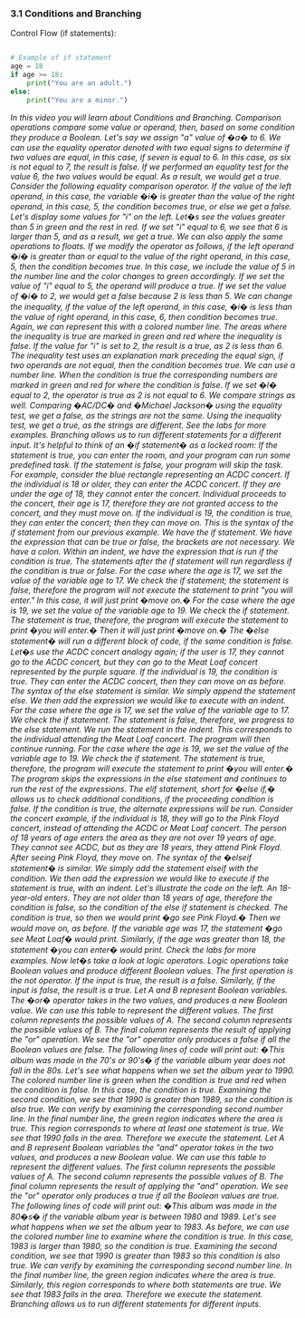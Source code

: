 ### 3.1 **Conditions and Branching**

Control Flow (if statements):
```python

# Example of if statement
age = 18
if age >= 18:
    print("You are an adult.")
else:
    print("You are a minor.")
```



*In this video you will learn about Conditions and Branching.
Comparison operations compare some value or operand, then, based on some condition they
produce a Boolean.
Let's say we assign "a" value of �a� to 6.
We can use the equality operator denoted with two equal signs to determine if two values
are equal, in this case, if seven is equal to 6.
In this case, as six is not equal to 7, the result is false.
If we performed an equality test for the value 6, the two values would be equal.
As a result, we would get a true.
Consider the following equality comparison operator.
If the value of the left operand, in this case, the variable �i� is greater than
the value of the right operand, in this case, 5, the condition becomes true, or else we
get a false.
Let's display some values for "i" on the left.
Let�s see the values greater than 5 in green and the rest in red.
If we set "i" equal to 6, we see that 6 is larger than 5, and as a result, we get a true.
We can also apply the same operations to floats.
If we modify the operator as follows, if the left operand �i� is greater than or equal
to the value of the right operand, in this case, 5, then the condition becomes true.
In this case, we include the value of 5 in the number line and the color changes to green
accordingly.
If we set the value of "i" equal to 5, the operand will produce a true.
If we set the value of �i� to 2, we would get a false because 2 is less than 5.
We can change the inequality, if the value of the left operand, in this case, �i�
is less than the value of right operand, in this case, 6, then condition becomes true.
Again, we can represent this with a colored number line.
The areas where the inequality is true are marked in green and red where the inequality
is false.
If the value for "i" is set to 2, the result is a true, as 2 is less than 6.
The inequality test uses an explanation mark preceding the equal sign, if two operands
are not equal, then the condition becomes true.
We can use a number line.
When the condition is true the corresponding numbers are marked in green and red for where
the condition is false.
If we set �I� equal to 2, the operator is true as 2 is not equal to 6.
We compare strings as well.
Comparing �AC/DC� and �Michael Jackson� using the equality test, we get a false, as
the strings are not the same.
Using the inequality test, we get a true, as the strings are different.
See the labs for more examples.
Branching allows us to run different statements for a different input.
It's helpful to think of an �if statement� as a locked room:
If the statement is true, you can enter the room, and your program can run some predefined
task.
If the statement is false, your program will skip the task.
For example, consider the blue rectangle representing an ACDC concert.
If the individual is 18 or older, they can enter the ACDC concert.
If they are under the age of 18, they cannot enter the concert.
Individual proceeds to the concert, their age is 17, therefore they are not granted
access to the concert, and they must move on.
If the individual is 19, the condition is true, they can enter the concert; then they
can move on.
This is the syntax of the if statement from our previous example.
We have the if statement. We have the expression that can be true or
false, the brackets are not necessary.
We have a colon.
Within an indent, we have the expression that is run if the condition is true.
The statements after the if statement will run regardless if the condition is true or
false.
For the case where the age is 17, we set the value of the variable age to 17.
We check the if statement; the statement is false, therefore the program will not execute
the statement to print "you will enter."
In this case, it will just print �move on.�
For the case where the age is 19, we set the value of the variable age to 19.
We check the if statement.
The statement is true, therefore, the program will execute the statement to print �you
will enter.�
Then it will just print �move on.�
The �else statement� will run a different block of code, if the same condition is false.
Let�s use the ACDC concert analogy again; if the user is 17, they cannot go to the ACDC
concert, but they can go to the Meat Loaf concert represented by the purple square.
If the individual is 19, the condition is true.
They can enter the ACDC concert, then they can move on as before.
The syntax of the else statement is similar.
We simply append the statement else.
We then add the expression we would like to execute with an indent.
For the case where the age is 17, we set the value of the variable age to 17.
We check the if statement.
The statement is false, therefore, we progress to the else statement.
We run the statement in the indent.
This corresponds to the individual attending the Meat Loaf concert.
The program will then continue running.
For the case where the age is 19, we set the value of the variable age to 19.
We check the if statement.
The statement is true, therefore, the program will execute the statement to print �you
will enter.�
The program skips the expressions in the else statement and continues to run the rest of
the expressions.
The elif statement, short for �else if,� allows us to check additional conditions,
if the proceeding condition is false.
If the condition is true, the alternate expressions will be run.
Consider the concert example, if the individual is 18, they will go to the Pink Floyd concert,
instead of attending the ACDC or Meat Loaf concert.
The person of 18 years of age enters the area as they are not over 19 years of age.
They cannot see ACDC, but as they are 18 years, they attend Pink Floyd.
After seeing Pink Floyd, they move on.
The syntax of the �elseif statement� is similar.
We simply add the statement elseif with the condition.
We then add the expression we would like to execute if the statement is true, with an
indent.
Let's illustrate the code on the left.
An 18-year-old enters.
They are not older than 18 years of age, therefore the condition is false, so the condition of
the else if statement is checked.
The condition is true, so then we would print �go see Pink Floyd.�
Then we would move on, as before.
If the variable age was 17, the statement �go see Meat Loaf� would print.
Similarly, if the age was greater than 18, the statement �you can enter� would print.
Check the labs for more examples.
Now let�s take a look at logic operators.
Logic operations take Boolean values and produce different Boolean values.
The first operation is the not operator.
If the input is true, the result is a false.
Similarly, if the input is false, the result is a true.
Let A and B represent Boolean variables.
The �or� operator takes in the two values, and produces a new Boolean value.
We can use this table to represent the different values.
The first column represents the possible values of A.
The second column represents the possible values of B.
The final column represents the result of applying the "or" operation.
We see the "or" operator only produces a false if all the Boolean values are false.
The following lines of code will print out: �This album was made in the 70's or 90's�
if the variable album year does not fall in the 80s.
Let's see what happens when we set the album year to 1990.
The colored number line is green when the condition is true and red when the condition
is false.
In this case, the condition is true.
Examining the second condition, we see that 1990 is greater than 1989, so the condition
is also true.
We can verify by examining the corresponding second number line.
In the final number line, the green region indicates where the area is true.
This region corresponds to where at least one statement is true.
We see that 1990 falls in the area.
Therefore we execute the statement.
Let A and B represent Boolean variables the "and" operator takes in the two values,
and produces a new Boolean value.
We can use this table to represent the different values.
The first column represents the possible values of A.
The second column represents the possible values of B.
The final column represents the result of applying the "and" operation.
We see the "or" operator only produces a true if all the Boolean values are true.
The following lines of code will print out: �This album was made in the 80�s� if
the variable album year is between 1980 and 1989.
Let's see what happens when we set the album year to 1983.
As before, we can use the colored number line to examine where the condition is true.
In this case, 1983 is larger than 1980, so the condition is true.
Examining the second condition, we see that 1990 is greater than 1983 so this condition
is also true.
We can verify by examining the corresponding second number line.
In the final number line, the green region indicates where the area is true.
Similarly, this region corresponds to where both statements are true.
We see that 1983 falls in the area.
Therefore we execute the statement.
Branching allows us to run different statements for different inputs.*